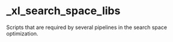 # _xl_search_space_libs
Scripts that are required by several pipelines in the search space optimization.
